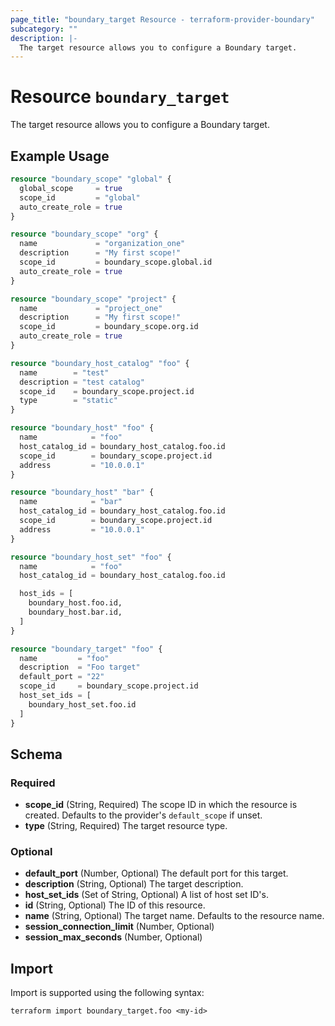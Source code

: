 ```yaml
---
page_title: "boundary_target Resource - terraform-provider-boundary"
subcategory: ""
description: |-
  The target resource allows you to configure a Boundary target.
---
```


# Resource `boundary_target`

The target resource allows you to configure a Boundary target.

## Example Usage

```terraform
resource "boundary_scope" "global" {
  global_scope     = true
  scope_id         = "global"
  auto_create_role = true
}

resource "boundary_scope" "org" {
  name             = "organization_one"
  description      = "My first scope!"
  scope_id         = boundary_scope.global.id
  auto_create_role = true
}

resource "boundary_scope" "project" {
  name             = "project_one"
  description      = "My first scope!"
  scope_id         = boundary_scope.org.id
  auto_create_role = true
}

resource "boundary_host_catalog" "foo" {
  name        = "test"
  description = "test catalog"
  scope_id    = boundary_scope.project.id
  type        = "static"
}

resource "boundary_host" "foo" {
  name            = "foo"
  host_catalog_id = boundary_host_catalog.foo.id
  scope_id        = boundary_scope.project.id
  address         = "10.0.0.1"
}

resource "boundary_host" "bar" {
  name            = "bar"
  host_catalog_id = boundary_host_catalog.foo.id
  scope_id        = boundary_scope.project.id
  address         = "10.0.0.1"
}

resource "boundary_host_set" "foo" {
  name            = "foo"
  host_catalog_id = boundary_host_catalog.foo.id

  host_ids = [
    boundary_host.foo.id,
    boundary_host.bar.id,
  ]
}

resource "boundary_target" "foo" {
  name         = "foo"
  description  = "Foo target"
  default_port = "22"
  scope_id     = boundary_scope.project.id
  host_set_ids = [
    boundary_host_set.foo.id
  ]
}
```

## Schema

### Required

- **scope_id** (String, Required) The scope ID in which the resource is created. Defaults to the provider's `default_scope` if unset.
- **type** (String, Required) The target resource type.

### Optional

- **default_port** (Number, Optional) The default port for this target.
- **description** (String, Optional) The target description.
- **host_set_ids** (Set of String, Optional) A list of host set ID's.
- **id** (String, Optional) The ID of this resource.
- **name** (String, Optional) The target name. Defaults to the resource name.
- **session_connection_limit** (Number, Optional)
- **session_max_seconds** (Number, Optional)

## Import

Import is supported using the following syntax:

```shell
terraform import boundary_target.foo <my-id>
```
